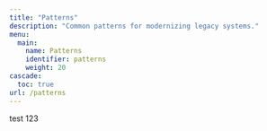 ```yaml
---
title: "Patterns"
description: "Common patterns for modernizing legacy systems."
menu:
  main:
    name: Patterns
    identifier: patterns
    weight: 20
cascade:
  toc: true
url: /patterns
---
```


test 123
